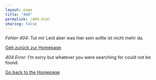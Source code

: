 ```yaml
---
layout: page
title: "404" 
permalink: /404.html
sharing: false
---
```


*Fehler 404*: Tut mir Leid aber was hier sein sollte ist nicht mehr da.

[Geh zurück zur Homepage](/)

*404 Error*: I’m sorry but whatever you were searching for could not be found.

[Go back to the Homepage](/en/)